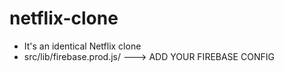 # netflix-clone
- It's an identical Netflix clone
- src/lib/firebase.prod.js/  --->  ADD YOUR FIREBASE CONFIG
